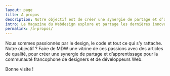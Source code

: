 ```yaml
---
layout: page
title: A propos
description: Notre objectif est de créer une synergie de partage et d’apprentissage pour la communauté francophone de designers et de développeurs Web.
intro: Le Magazine du Webdesign explore et partage les dernières innovations en Webdesign et en développement Web.
permalink: /a-propos/
---
```

Nous sommes passionnés par le design, le code et tout ce qui s’y rattache.
Notre objectif ? Faire de MDW une vitrine de ces passions avec des articles de qualité, pour créer une synergie de partage et d’apprentissage pour la communauté francophone de designers et de développeurs Web.

Bonne visite !